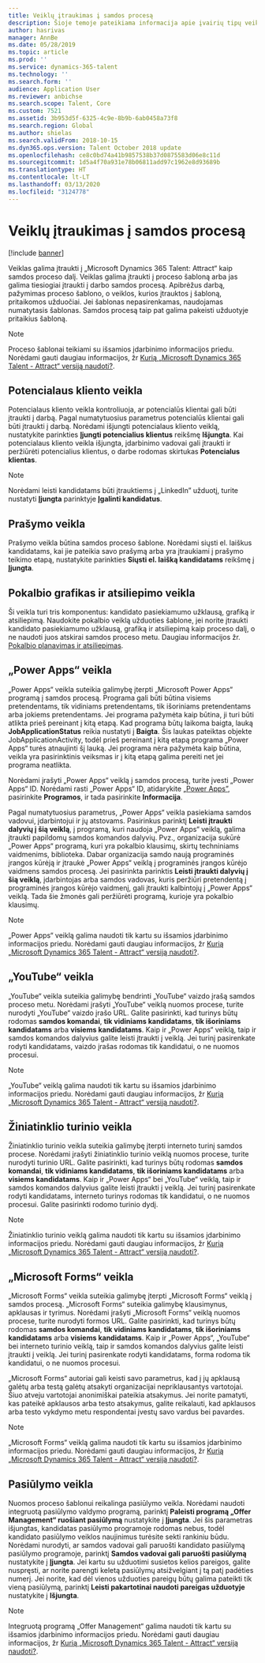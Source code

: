 ```yaml
---
title: Veiklų įtraukimas į samdos procesą
description: Šioje temoje pateikiama informacija apie įvairių tipų veiklas, kurias galite įtraukti į „Microsoft Dynamics 365 Talent - Attract” samdos procesą.
author: hasrivas
manager: AnnBe
ms.date: 05/28/2019
ms.topic: article
ms.prod: ''
ms.service: dynamics-365-talent
ms.technology: ''
ms.search.form: ''
audience: Application User
ms.reviewer: anbichse
ms.search.scope: Talent, Core
ms.custom: 7521
ms.assetid: 3b953d5f-6325-4c9e-8b9b-6ab0458a73f8
ms.search.region: Global
ms.author: shielas
ms.search.validFrom: 2018-10-15
ms.dyn365.ops.version: Talent October 2018 update
ms.openlocfilehash: ce8c0bd74a41b9857538b37d0875583d06e8c11d
ms.sourcegitcommit: 1d5a4f70a931e78b06811add97c1962e8d93689b
ms.translationtype: HT
ms.contentlocale: lt-LT
ms.lasthandoff: 03/13/2020
ms.locfileid: "3124778"
---
```

# <a name="add-activities-to-a-hiring-process"></a>Veiklų įtraukimas į samdos procesą

[!include [banner](includes/banner.md)]

Veiklas galima įtraukti į „Microsoft Dynamics 365 Talent: Attract“ kaip samdos proceso dalį. Veiklas galima įtraukti į proceso šabloną arba jas galima tiesiogiai įtraukti į darbo samdos procesą. Apibrėžus darbą, pažymimas proceso šablono, o veiklos, kurios įtrauktos į šabloną, pritaikomos užduočiai. Jei šablonas nepasirenkamas, naudojamas numatytasis šablonas. Samdos procesą taip pat galima pakeisti užduotyje pritaikius šabloną.

> [!NOTE] 
> Proceso šablonai teikiami su išsamios įdarbinimo informacijos priedu. Norėdami gauti daugiau informacijos, žr [Kurią „Microsoft Dynamics 365 Talent - Attract“ versiją naudoti?](./attract-comprehensive-hiring.md).

## <a name="prospect-activity"></a>Potencialaus kliento veikla

Potencialaus kliento veikla kontroliuoja, ar potencialūs klientai gali būti įtraukti į darbą. Pagal numatytuosius parametrus potencialūs klientai gali būti įtraukti į darbą. Norėdami išjungti potencialaus kliento veiklą, nustatykite parinkties **Įjungti potencialius klientus** reikšmę **Išjungta**. Kai potencialaus kliento veikla išjungta, įdarbinimo vadovai gali įtraukti ir peržiūrėti potencialius klientus, o darbe rodomas skirtukas **Potencialus klientas**.

> [!NOTE]
> Norėdami leisti kandidatams būti įtrauktiems į „LinkedIn” užduotį, turite nustatyti **Įjungta** parinktyje **Įgalinti kandidatus**.

## <a name="application-activity"></a>Prašymo veikla

Prašymo veikla būtina samdos proceso šablone. Norėdami siųsti el. laiškus kandidatams, kai jie pateikia savo prašymą arba yra įtraukiami į prašymo teikimo etapą, nustatykite parinkties **Siųsti el. laišką kandidatams** reikšmę į **Įjungta**.

## <a name="interview-schedule-and-feedback-activity"></a>Pokalbio grafikas ir atsiliepimo veikla

Ši veikla turi tris komponentus: kandidato pasiekiamumo užklausą, grafiką ir atsiliepimą. Naudokite pokalbio veiklą užduoties šablone, jei norite įtraukti kandidato pasiekiamumo užklausą, grafiką ir atsiliepimą kaip proceso dalį, o ne naudoti juos atskirai samdos proceso metu. Daugiau informacijos žr. [Pokalbio planavimas ir atsiliepimas](interview-scheduling-feedback.md).

## <a name="power-apps-activity"></a>„Power Apps“ veikla

„Power Apps“ veikla suteikia galimybę įterpti „Microsoft Power Apps“ programą į samdos procesą. Programa gali būti būtina visiems pretendentams, tik vidiniams pretendentams, tik išoriniams pretendentams arba jokiems pretendentams. Jei programa pažymėta kaip būtina, ji turi būti atlikta prieš pereinant į kitą etapą. Kad programa būtų laikoma baigta, lauką **JobApplicationStatus** reikia nustatyti į **Baigta**. Šis laukas pateiktas objekte JobApplicationActivity, todėl prieš pereinant į kitą etapą programa „Power Apps“ turės atnaujinti šį lauką. Jei programa nėra pažymėta kaip būtina, veikla yra pasirinktinis veiksmas ir į kitą etapą galima pereiti net jei programa neatlikta.

Norėdami įrašyti „Power Apps“ veiklą į samdos procesą, turite įvesti „Power Apps“ ID. Norėdami rasti „Power Apps“ ID, atidarykite [„Power Apps”](https://web.powerapps.com), pasirinkite **Programos**, ir tada pasirinkite **Informacija**.

Pagal numatytuosius parametrus, „Power Apps“ veikla pasiekiama samdos vadovui, įdarbintojui ir jų atstovams. Pasirinkus parinktį **Leisti įtraukti dalyvių į šią veiklą**, į programą, kuri naudoja „Power Apps“ veiklą, galima įtraukti papildomų samdos komandos dalyvių. Pvz., organizacija sukūrė „Power Apps“ programą, kuri yra pokalbio klausimų, skirtų techniniams vaidmenims, biblioteka. Dabar organizacija samdo naują programinės įrangos kūrėją ir įtraukė „Power Apps“ veiklą į programinės įrangos kūrėjo vaidmens samdos procesą. Jei pasirinkta parinktis **Leisti įtraukti dalyvių į šią veiklą**, įdarbintojas arba samdos vadovas, kuris peržiūri pretendentą į programinės įrangos kūrėjo vaidmenį, gali įtraukti kalbintojų į „Power Apps“ veiklą. Tada šie žmonės gali peržiūrėti programą, kurioje yra pokalbio klausimų.

> [!NOTE]
> „Power Apps“ veiklą galima naudoti tik kartu su išsamios įdarbinimo informacijos priedu. Norėdami gauti daugiau informacijos, žr [Kurią „Microsoft Dynamics 365 Talent - Attract“ versiją naudoti?](./attract-comprehensive-hiring.md).

## <a name="youtube-activity"></a>„YouTube“ veikla

„YouTube“ veikla suteikia galimybę bendrinti „YouTube“ vaizdo įrašą samdos proceso metu. Norėdami įrašyti „YouTube“ veiklą nuomos procese, turite nurodyti „YouTube“ vaizdo įrašo URL. Galite pasirinkti, kad turinys būtų rodomas **samdos komandai**, **tik vidiniams kandidatams**, **tik išoriniams kandidatams** arba **visiems kandidatams**. Kaip ir „Power Apps“ veiklą, taip ir samdos komandos dalyvius galite leisti įtraukti į veiklą. Jei turinį pasirenkate rodyti kandidatams, vaizdo įrašas rodomas tik kandidatui, o ne nuomos procesui.

> [!NOTE]
> „YouTube“ veiklą galima naudoti tik kartu su išsamios įdarbinimo informacijos priedu. Norėdami gauti daugiau informacijos, žr [Kurią „Microsoft Dynamics 365 Talent - Attract“ versiją naudoti?](./attract-comprehensive-hiring.md).

## <a name="web-content-activity"></a>Žiniatinklio turinio veikla

Žiniatinklio turinio veikla suteikia galimybę įterpti interneto turinį samdos procese. Norėdami įrašyti žiniatinklio turinio veiklą nuomos procese, turite nurodyti turinio URL. Galite pasirinkti, kad turinys būtų rodomas **samdos komandai**, **tik vidiniams kandidatams**, **tik išoriniams kandidatams** arba **visiems kandidatams**. Kaip ir „Power Apps“ bei „YouTube“ veiklą, taip ir samdos komandos dalyvius galite leisti įtraukti į veiklą. Jei turinį pasirenkate rodyti kandidatams, interneto turinys rodomas tik kandidatui, o ne nuomos procesui. Galite pasirinkti rodomo turinio dydį.

> [!NOTE]
> Žiniatinklio turinio veiklą galima naudoti tik kartu su išsamios įdarbinimo informacijos priedu. Norėdami gauti daugiau informacijos, žr [Kurią „Microsoft Dynamics 365 Talent - Attract“ versiją naudoti?](./attract-comprehensive-hiring.md).

## <a name="microsoft-forms-activity"></a>„Microsoft Forms“ veikla

„Microsoft Forms“ veikla suteikia galimybę įterpti „Microsoft Forms“ veiklą į samdos procesą. „Microsoft Forms“ suteikia galimybę klausimynus, apklausas ir tyrimus. Norėdami įrašyti „Microsoft Forms“ veiklą nuomos procese, turite nurodyti formos URL. Galite pasirinkti, kad turinys būtų rodomas **samdos komandai**, **tik vidiniams kandidatams**, **tik išoriniams kandidatams** arba **visiems kandidatams**. Kaip ir „Power Apps“, „YouTube“ bei interneto turinio veiklą, taip ir samdos komandos dalyvius galite leisti įtraukti į veiklą. Jei turinį pasirenkate rodyti kandidatams, forma rodoma tik kandidatui, o ne nuomos procesui.

„Microsoft Forms“ autoriai gali keisti savo parametrus, kad į jų apklausą galėtų arba testą galėtų atsakyti organizacijai nepriklausantys vartotojai. Šiuo atveju vartotojai anonimiškai pateikia atsakymus. Jei norite pamatyti, kas pateikė apklausos arba testo atsakymus, galite reikalauti, kad apklausos arba testo vykdymo metu respondentai įvestų savo vardus bei pavardes.

> [!NOTE]
> „Microsoft Forms“ veiklą galima naudoti tik kartu su išsamios įdarbinimo informacijos priedu. Norėdami gauti daugiau informacijos, žr [Kurią „Microsoft Dynamics 365 Talent - Attract“ versiją naudoti?](./attract-comprehensive-hiring.md).

## <a name="offer-activity"></a>Pasiūlymo veikla

Nuomos proceso šablonui reikalinga pasiūlymo veikla. Norėdami naudoti integruotą pasiūlymo valdymo programą, parinktį **Paleisti programą „Offer Management“ ruošiant pasiūlymą** nustatykite į **Įjungta**. Jei šis parametras išjungtas, kandidatas pasiūlymo programoje rodomas nebus, todėl kandidato pasiūlymo veiklos naujinimus turėsite sekti rankiniu būdu. Norėdami nurodyti, ar samdos vadovai gali paruošti kandidato pasiūlymą pasiūlymo programoje, parinktį **Samdos vadovai gali paruošti pasiūlymą** nustatykite į **Įjungta**. Jei kartu su užduotimi susietos kelios pareigos, galite nuspręsti, ar norite parengti keletą pasiūlymų atsižvelgiant į tą patį padėties numerį. Jei norite, kad dėl vienos užduoties pareigų būtų galima pateikti tik vieną pasiūlymą, parinktį **Leisti pakartotinai naudoti pareigas užduotyje** nustatykite į **Išjungta**.

> [!NOTE]
> Integruotą programą „Offer Management“ galima naudoti tik kartu su išsamios įdarbinimo informacijos priedu. Norėdami gauti daugiau informacijos, žr [Kurią „Microsoft Dynamics 365 Talent - Attract“ versiją naudoti?](./attract-comprehensive-hiring.md).


